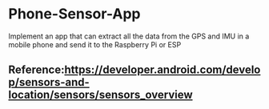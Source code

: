 # Phone-Sensor-App
Implement an app that can extract all the data from the GPS and IMU in a mobile phone and send it to the Raspberry Pi or ESP 
## **Reference**:https://developer.android.com/develop/sensors-and-location/sensors/sensors_overview
